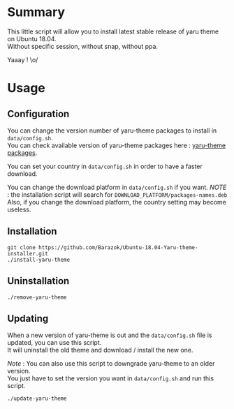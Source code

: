 # Summary

This little script will allow you to install latest stable release of yaru theme on Ubuntu 18.04.  
Without specific session, without snap, without ppa.  

Yaaay ! \o/

# Usage

## Configuration

You can change the version number of yaru-theme packages to install in `data/config.sh`.  
You can check available version of yaru-theme packages here : [yaru-theme packages](http://fr.archive.ubuntu.com/ubuntu/pool/main/y/yaru-theme/).

You can set your country in `data/config.sh` in order to have a faster download.

You can change the download platform in `data/config.sh` if you want.
*NOTE* : the installation script will search for `DOWNLOAD_PLATFORM/packages-names.deb`
Also, if you change the download platform, the country setting may become useless.

## Installation

```
git clone https://github.com/Barazok/Ubuntu-18.04-Yaru-theme-installer.git  
./install-yaru-theme
```

## Uninstallation

```
./remove-yaru-theme
```

## Updating

When a new version of yaru-theme is out and the `data/config.sh` file is updated, you can use this script.  
It will uninstall the old theme and download / install the new one.

*Note* : You can also use this script to downgrade yaru-theme to an older version.  
You just have to set the version you want in `data/config.sh` and run this script.

```
./update-yaru-theme
```

